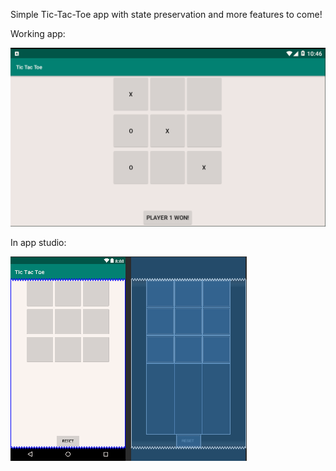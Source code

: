 Simple Tic-Tac-Toe app with state preservation and more features to come!

Working app:

![1](tictactoe1.png)

In app studio:

![2](tictactoe2.png)

